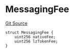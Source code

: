 # MessagingFee
[Git Source](https://github.com/malda-protocol/malda-lending/blob/ae9b756ce0322e339daafd68cf97592f5de2033d/src\interfaces\external\layerzero\v2\ILayerZeroEndpointV2.sol)


```solidity
struct MessagingFee {
    uint256 nativeFee;
    uint256 lzTokenFee;
}
```

